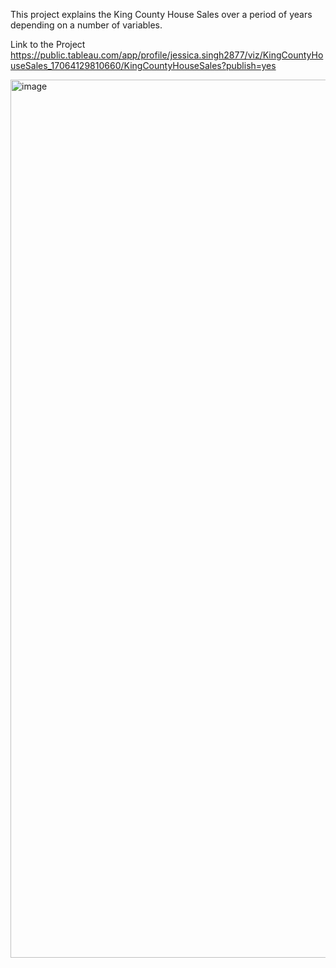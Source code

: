 This project explains the King County House Sales over a period of years depending on a number of variables. 



Link to the Project https://public.tableau.com/app/profile/jessica.singh2877/viz/KingCountyHouseSales_17064129810660/KingCountyHouseSales?publish=yes

<img width="1405" alt="image" src="https://github.com/jessica-singh79/TableauDashboard/assets/145717016/7dac9fd3-927d-4d79-a161-2a2d9eddc772">


